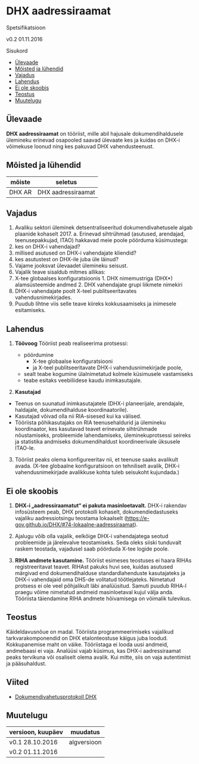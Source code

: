 
# DHX aadressiraamat

Spetsifikatsioon

v0.2 01.11.2016

Sisukord

- [Ülevaade](#ulevaade)
- [Mõisted ja lühendid](#moisted-ja-luhendid)
- [Vajadus](#vajadus)
- [Lahendus](#lahendus)
- [Ei ole skoobis](#ei-ole-skoobis)
- [Teostus](#teostus)
- [Muutelugu](#muutelugu)

## Ülevaade

__DHX aadressiraamat__ on tööriist, mille abil hajusale dokumendihaldusele ülemineku erinevad osapooled saavad ülevaate kes ja kuidas on DHX-i võimekuse loonud ning kes pakuvad DHX vahendusteenust.

## Mõisted ja lühendid

| mõiste | seletus |
|--------|---------|
| DHX AR | DHX aadressiraamat |

## Vajadus

1. Avaliku sektori üleminek detsentraliseeritud dokumendivahetusele algab plaanide kohaselt 2017. a. Erinevad sihtrühmad (asutused, arendajad, teenusepakkujad, ITAO) hakkavad meie poole pöörduma küsimustega:
  1. kes on DHX-i vahendajad?
  2. millised asutused on DHX-i vahendajate kliendid?
  3. kes asutustest on DHX-ile juba üle läinud?
2. Vajame jooksvat ülevaadet ülemineku seisust.
3. Vajalik teave sisaldub mitmes allikas:
  1. X-tee globaalses konfiguratsioonis
    1. DHX nimemustriga (DHX*) alamsüsteemide andmed
    2. DHX vahendajate grupi liikmete nimekiri
  2. DHX-i vahendajate poolt X-teel publitseeritavates vahendusnimekirjades.
4. Puudub lihtne viis selle teave kiireks kokkusaamiseks ja inimesele esitamiseks.

## Lahendus

1. __Töövoog__ Tööriist peab realiseerima protsessi:
   - pöördumine
      - X-tee globaalse konfiguratsiooni
      - ja X-teel publitseeritavate DHX-i vahendusnimekirjade poole,
   - sealt teabe kogumine ülalnimetatud kolmele küsimusele vastamiseks
   - teabe esitaks veebiliidese kaudu inimkasutajale.

2. __Kasutajad__
  - Teenus on suunatud inimkasutajatele (DHX-i planeerijale, arendajale, haldajale, dokumendihalduse koordinaatorile).
  - Kasutajad võivad olla nii RIA-sisesed kui ka välised.
  - Tööriista põhikasutajaks on RIA teenusehaldurid ja ülemineku koordinaator, kes kasutavad teavet erinevate sihtrühmade nõustamiseks, probleemide lahendamiseks, üleminekuprotsessi seireks ja statistika andmiseks dokumendihaldust koordineerivale üksusele ITAO-le.
  
3. Tööriist peaks olema konfigureeritav nii, et teenuse saaks avalikult avada. (X-tee globaalne konfiguratsioon on tehniliselt avalik, DHX-i vahendusnimekirjade avalikkuse kohta tuleb seisukoht kujundada.)

## Ei ole skoobis

1. __DHX-i „aadressiraamatut“ ei pakuta masinloetavalt.__ DHX-i rakendav infosüsteem peab, DHX protokolli kohaselt, dokumendiedastuseks vajaliku aadressiotsingu teostama lokaalselt (https://e-gov.github.io/DHX/#74-lokaalne-aadressiraamat).

1. Ajalugu võib olla vajalik, eelkõige DHX-i vahendajatega seotud probleemide ja järelevalve teostamiseks. Seda oleks siiski tunduvalt raskem teostada, vajadusel saab pöörduda X-tee logide poole.

2. __RIHA andmete kasutamine.__ Tööriist esimeses teostuses ei haara RIHAs registreeritavat teavet. RIHAst pakuks huvi see, kuidas asutused märgivad end dokumendihalduse standardlahenduste kasutajateks ja DHX-i vahendajaid oma DHS-de volitatud töötlejateks. Nimetatud protsess ei ole veel põhjalikult läbi analüüsitud. Samuti puudub RIHA-l praegu võime nimetatud andmeid masinloetaval kujul välja anda. Tööriista täiendamine RIHA andmete hõivamisega on võimalik tulevikus.

## Teostus

Käideldavusnõue on madal.
Tööriista programmeerimiseks vajalikud tarkvarakomponendid on DHX etalonteostuse käigus juba loodud. Kokkupanemise maht on väike.
Tööriistaga ei looda uusi andmeid, andmebaasi ei vaja.
Analüüsi vajab küsimus, kas DHX-i aadressiraamat peaks tervikuna või osaliselt olema avalik. Kui mitte, siis on vaja autentimist ja pääsuhaldust.

## Viited

- [Dokumendivahetusprotokoll DHX](https://e-gov.github.io/DHX/)

## Muutelugu

| versioon, kuupäev | muudatus |
|-------------------|----------|
| v0.1 28.10.2016   | algversioon |
| v0.2 01.11.2016   |   |

